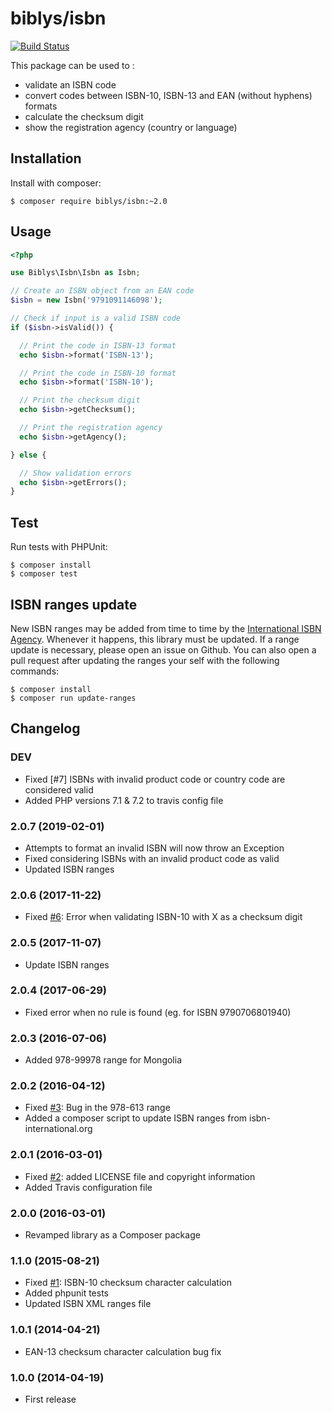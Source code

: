 # biblys/isbn

[![Build Status](https://travis-ci.org/biblys/isbn.svg?branch=master)](https://travis-ci.org/biblys/isbn)

This package can be used to :

- validate an ISBN code
- convert codes between ISBN-10, ISBN-13 and EAN (without hyphens) formats
- calculate the checksum digit
- show the registration agency (country or language)

## Installation

Install with composer:

    $ composer require biblys/isbn:~2.0

## Usage

```php
<?php

use Biblys\Isbn\Isbn as Isbn;

// Create an ISBN object from an EAN code
$isbn = new Isbn('9791091146098');

// Check if input is a valid ISBN code
if ($isbn->isValid()) {

  // Print the code in ISBN-13 format
  echo $isbn->format('ISBN-13');

  // Print the code in ISBN-10 format
  echo $isbn->format('ISBN-10');

  // Print the checksum digit
  echo $isbn->getChecksum();

  // Print the registration agency
  echo $isbn->getAgency();

} else {

  // Show validation errors
  echo $isbn->getErrors();
}
```

## Test

Run tests with PHPUnit:

    $ composer install
    $ composer test

## ISBN ranges update

New ISBN ranges may be added from time to time by the
[International ISBN Agency](https://www.isbn-international.org/). Whenever it
happens, this library must be updated. If a range update is necessary, please
open an issue on Github.
You can also open a pull request after updating the ranges your self with the
following commands:

    $ composer install
    $ composer run update-ranges

## Changelog

### DEV

- Fixed [#7] ISBNs with invalid product code or country code are considered
  valid
- Added PHP versions 7.1 & 7.2 to travis config file

### 2.0.7 (2019-02-01)

- Attempts to format an invalid ISBN will now throw an Exception
- Fixed considering ISBNs with an invalid product code as valid
- Updated ISBN ranges

### 2.0.6 (2017-11-22)

- Fixed [#6](https://github.com/biblys/isbn/issues/6): Error when validating
  ISBN-10 with X as a checksum digit

### 2.0.5 (2017-11-07)

- Update ISBN ranges

### 2.0.4 (2017-06-29)

- Fixed error when no rule is found (eg. for ISBN 9790706801940)

### 2.0.3 (2016-07-06)

- Added 978-99978 range for Mongolia

### 2.0.2 (2016-04-12)

- Fixed [#3](https://github.com/biblys/isbn/issues/3): Bug in the 978-613 range
- Added a composer script to update ISBN ranges from isbn-international.org

### 2.0.1 (2016-03-01)

- Fixed [#2](https://github.com/biblys/isbn/issues/2):
  added LICENSE file and copyright information
- Added Travis configuration file

### 2.0.0 (2016-03-01)

- Revamped library as a Composer package

### 1.1.0 (2015-08-21)

- Fixed [#1](https://github.com/biblys/isbn/issues/1):
  ISBN-10 checksum character calculation
- Added phpunit tests
- Updated ISBN XML ranges file

### 1.0.1 (2014-04-21)

- EAN-13 checksum character calculation bug fix

### 1.0.0 (2014-04-19)

- First release
